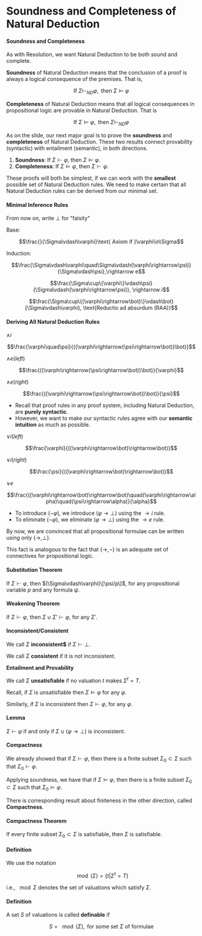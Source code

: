 # Soundness and Completeness of Natural Deduction

#### Soundness and Completeness

As with Resolution, we want Natural Deduction to be both sound and complete.

**Soundness** of Natural Deduction means that the conclusion of a proof is always a logical consequence of the premises. That is,

$$\text{If }\Sigma\vdash_{ND}\varphi, \text{ then }\Sigma\models\varphi$$

**Completeness** of Natural Deduction means that all logical consequences in propositional logic are provable in Natural Deduction. That is

$$\text{If }\Sigma\models\varphi, \text{ then } \Sigma\vdash_{ND}\varphi$$

As on the slide, our next major goal is to prove the **soundness** and **completeness** of Natural Deduction. These two results connect provability (syntactic) with entailment (semantic), in both directions.

1.	**Soundness**: If $\Sigma\vdash\varphi$, then $\Sigma\models\varphi$.
2.	**Completeness**: If $\Sigma\models\varphi$, then $\Sigma\vdash\varphi$.

These proofs will both be simplest, if we can work with the **smallest** possible set of Natural Deduction rules. We need to make certain that all Natural Deduction rules can be derived from our minimal set.

#### Minimal Inference Rules

From now on, write $\bot$ for "falsity"

Base:

$$\frac{}{\Sigma\vdash\varphi}\text{ Axiom if }\varphi\in\Sigma$$

Induction:

$$\frac{\Sigma\vdash\varphi\quad\Sigma\vdash(\varphi\rightarrow\psi)}{\Sigma\vdash\psi},\rightarrow e$$

$$\frac{\Sigma\cup\{\varphi\}\vdash\psi}{\Sigma\vdash(\varphi\rightarrow\psi)}, \rightarrow i$$

$$\frac{\Sigma\cup\{(\varphi\rightarrow\bot)\}\vdash\bot}{\Sigma\vdash\varphi}, \text{Reductio ad absurdum (RAA)}$$

#### Deriving All Natural Deduction Rules

$\land i$

$$\frac{\varphi\quad\psi}{((\varphi\rightarrow(\psi\rightarrow\bot))\bot)}$$

$\land e(left)$

$$\frac{((\varphi\rightarrow(\psi\rightarrow\bot))\bot)}{\varphi}$$

$\land e(right)$

$$\frac{((\varphi\rightarrow(\psi\rightarrow\bot))\bot)}{\psi}$$

*	Recall that proof rules in any proof system, including Natural Deduction, are **purely syntactic**.
*	However, we want to make our syntactic rules agree with our **semantic intuition** as much as possible.

$\lor i(left)$

$$\frac{\varphi}{((\varphi\rightarrow\bot)\rightarrow\bot)}$$

$\lor i(right)$

$$\frac{\psi}{((\varphi\rightarrow\bot)\rightarrow\bot)}$$

$\lor e$

$$\frac{((\varphi\rightarrow\bot)\rightarrow\bot)\quad(\varphi\rightarrow\alpha)\quad(\psi\rightarrow\alpha)}{\alpha}$$

*	To introduce $(\lnot \varphi)$, we introduce $(\varphi\rightarrow\bot)$ using the $\rightarrow i$ rule.
*	To eliminate $(\lnot \varphi)$, we eliminate $(\varphi\rightarrow\bot)$ using the $\rightarrow e$ rule.

By now, we are convinced that all propositional formulae can be written using only $\{\rightarrow, \bot\}$.

This fact is analogous to the fact that $\{\rightarrow,\lnot\}$ is an adequate set of connectives for propositional logic.

#### Substitution Theorem

If $\Sigma\vdash\varphi$, then $(\Sigma\vdash\varphi)\[\psi/p\]$, for any propositional variable $p$ and any formula $\psi$.

#### Weakening Theorem

If $\Sigma\vdash\varphi$, then $\Sigma\cup\Sigma'\vdash\varphi$, for any $\Sigma'$.

#### Inconsistent/Consistent

We call $\Sigma$ **inconsistent$** if $\Sigma\vdash\bot$.

We call $\Sigma$ **consistent** if it is not inconsistent.

**Entailment and Provability**

We call $\Sigma$ **unsatisfiable** if no valuation $t$ makes $\Sigma^t=T$.

Recall, if $\Sigma$ is unsatisfiable then $\Sigma\models\varphi$ for any $\varphi$.

Similarly, if $\Sigma$ is inconsistent then $\Sigma\vdash\varphi$, for any $\varphi$.

#### Lemma

$\Sigma\vdash\varphi$ if and only if $\Sigma\cup(\varphi\rightarrow\bot)$ is inconsistent.

#### Compactness

We already showed that if $\Sigma\vdash\varphi$, then there is a finite subset $\Sigma_0\subset\Sigma$ such that $\Sigma_0\vdash\varphi$.

Applying soundness, we have that if $\Sigma\models\varphi$, then there is a finite subset $\Sigma_0\subset\Sigma$ such that $\Sigma_0\models\varphi$.

There is corresponding result about finiteness in the other direction, called **Compactness**.

#### Compactness Theorem

If every finite subset $\Sigma_0\subset\Sigma$ is satisfiable, then $\Sigma$ is satisfiable.

#### Definition

We use the notation

$$\mod(\Sigma)=\{t|\Sigma^t=T\}$$

i.e., $\mod{\Sigma}$ denotes the set of valuations which satisfy $\Sigma$.

#### Definition

A set $S$ of valuations is called **definable** if

$$S=\mod(\Sigma), \text{ for some set } \Sigma \text{ of formulae}$$